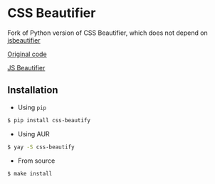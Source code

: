 # CSS Beautifier

Fork of Python version of CSS Beautifier, which does not depend on [jsbeautifier](https://pypi.org/project/jsbeautifier/)

[Original code](https://github.com/beautify-web/js-beautify/tree/master/python/cssbeautifier)

[JS Beautifier](https://github.com/beautify-web/js-beautify)

## Installation

* Using `pip`
```sh
$ pip install css-beautify
```

* Using AUR

```sh
$ yay -S css-beautify
```

* From source

```sh
$ make install
```
